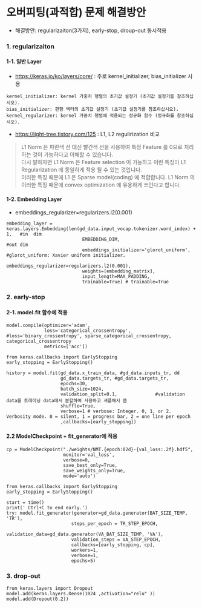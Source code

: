 # 오버피팅(과적합) 문제 해결방안

- 해결방안:  regularizaiton(3가지), early-stop, droup-out 동시적용

### 1. regularizaiton

#### 1-1. 일반 Layer
- https://keras.io/ko/layers/core/ : 주로 kernel_initializer, bias_initializer 사용  
```
kernel_initializer: kernel 가중치 행렬의 초기값 설정기 (초기값 설정기를 참조하십시오).
bias_initializer: 편향 벡터의 초기값 설정기 (초기값 설정기를 참조하십시오).
kernel_regularizer: kernel 가중치 행렬에 적용되는 정규화 함수 (정규화를 참조하십시오).
```
- https://light-tree.tistory.com/125 : L1, L2 regulirization 비교  
>L1 Norm 은 파란색 선 대신 빨간색 선을 사용하여 특정 Feature 를 0으로 처리하는 것이 가능하다고 이해할 수 있습니다.   
>다시 말하자면 L1 Norm 은 Feature selection 이 가능하고 이런 특징이 L1 Regularization 에 동일하게 적용 될 수 있는 것입니다.   
>이러한 특징 때문에 L1 은 Sparse model(coding) 에 적합합니다. L1 Norm 의 이러한 특징 때문에 convex optimization 에 유용하게 쓰인다고 합니다.  

#### 1-2. Embedding Layer
- embeddings_regularizer=regularizers.l2(0.001)
```
embedding_layer = keras.layers.Embedding(len(gd_data.input_vocap.tokenizer.word_index) + 1,   #in  dim
                            EMBEDDING_DIM,                                #out dim
                            embeddings_initializer='glorot_uniform',      #glorot_uniform: Xavier uniform initializer.
                            embeddings_regularizer=regularizers.l2(0.001),
                            weights=[embedding_matrix],
                            input_length=MAX_PADDING,
                            trainable=True) # trainable=True
```

### 2. early-stop

#### 2-1. model.fit 함수에 적용
```
model.compile(optimizer='adam',
              loss='categorical_crossentropy',  #loss='binary_crossentropy', sparse_categorical_crossentropy, categorical_crossentropy
              metrics=['acc'])

from keras.callbacks import EarlyStopping
early_stopping = EarlyStopping()

history = model.fit(gd_data.x_train_data, #gd_data.inputs_tr, dd
                    gd_data.targets_tr, #gd_data.targets_tr,
                    epochs=30,
                    batch_size=1024,
                    validation_split=0.1,              #validation data를 트레이닝 data에서 분할하여 사용하고 셔플해서 씀
                    shuffle=True,
                    verbose=1 # verbose: Integer. 0, 1, or 2. Verbosity mode. 0 = silent, 1 = progress bar, 2 = one line per epoch
                    ,callbacks=[early_stopping])
````

#### 2.2 ModelCheckpoint + fit_generator에 적용
```
cp = ModelCheckpoint("./weights/NMT.{epoch:02d}-{val_loss:.2f}.hdf5",
                     monitor='val_loss',
                     verbose=0,
                     save_best_only=True,
                     save_weights_only=True,
                     mode='auto')
                     
from keras.callbacks import EarlyStopping
early_stopping = EarlyStopping()

start = time()
print(' Ctrl+C to end early.')
try: model.fit_generator(generator=gd_data.generator(BAT_SIZE_TEMP, 'TR'), 
                        steps_per_epoch = TR_STEP_EPOCH,
                        validation_data=gd_data.generator(VA_BAT_SIZE_TEMP, 'VA'),
                        validation_steps = VA_STEP_EPOCH,
                        callbacks=[early_stopping, cp],
                        workers=1,
                        verbose=1,
                        epochs=5) 
```

### 3. drop-out
```
from keras.layers import Dropout
model.add(keras.layers.Dense(1024 ,activation="relu" ))
model.add(Dropout(0.2))
```
